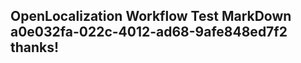 <properties
ms.topic="hero-topic"
ms.test1="hero-topic"
ms.test2="test"/>

## OpenLocalization Workflow Test MarkDown a0e032fa-022c-4012-ad68-9afe848ed7f2 thanks!
